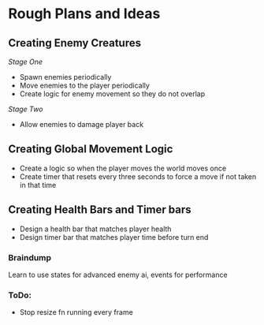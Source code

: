 # Rough Plans and Ideas

## Creating Enemy Creatures
*Stage One*
- Spawn enemies periodically
- Move enemies to the player periodically
- Create logic for enemy movement so they do not overlap

*Stage Two*
- Allow enemies to damage player back

## Creating Global Movement Logic
- Create a logic so when the player moves the world moves once
- Create timer that resets every three seconds to force a move if not taken in that time

## Creating Health Bars and Timer bars
- Design a health bar that matches player health
- Design timer bar that matches player time before turn end

### Braindump
Learn to use states for advanced enemy ai, events for performance

### ToDo:
- Stop resize fn running every frame
